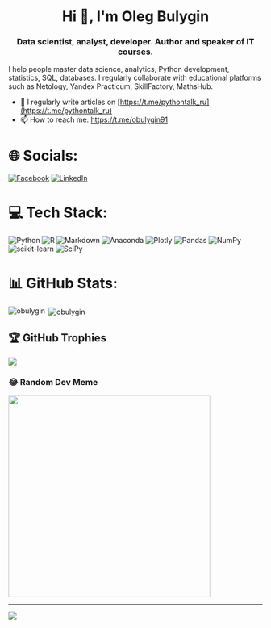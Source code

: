 <h1 align="center">Hi 👋, I'm Oleg Bulygin</h1>
<h3 align="center">Data scientist, analyst, developer. Author and speaker of IT courses.</h3>

I help people master data science, analytics, Python development, statistics, SQL, databases. I regularly collaborate with educational platforms such as Netology, Yandex Practicum, SkillFactory, MathsHub.
- 📝 I regularly write articles on [https://t.me/pythontalk_ru](https://t.me/pythontalk_ru)
- 📫 How to reach me: https://t.me/obulygin91


# 🌐 Socials:
[![Facebook](https://img.shields.io/badge/Facebook-%231877F2.svg?logo=Facebook&logoColor=white)](https://facebook.com/obulygin91) [![LinkedIn](https://img.shields.io/badge/LinkedIn-%230077B5.svg?logo=linkedin&logoColor=white)](https://linkedin.com/in/obulygin) 

# 💻 Tech Stack:
![Python](https://img.shields.io/badge/python-3670A0?style=for-the-badge&logo=python&logoColor=ffdd54) ![R](https://img.shields.io/badge/r-%23276DC3.svg?style=for-the-badge&logo=r&logoColor=white) ![Markdown](https://img.shields.io/badge/markdown-%23000000.svg?style=for-the-badge&logo=markdown&logoColor=white) ![Anaconda](https://img.shields.io/badge/Anaconda-%2344A833.svg?style=for-the-badge&logo=anaconda&logoColor=white) ![Plotly](https://img.shields.io/badge/Plotly-%233F4F75.svg?style=for-the-badge&logo=plotly&logoColor=white) ![Pandas](https://img.shields.io/badge/pandas-%23150458.svg?style=for-the-badge&logo=pandas&logoColor=white) ![NumPy](https://img.shields.io/badge/numpy-%23013243.svg?style=for-the-badge&logo=numpy&logoColor=white) ![scikit-learn](https://img.shields.io/badge/scikit--learn-%23F7931E.svg?style=for-the-badge&logo=scikit-learn&logoColor=white) ![SciPy](https://img.shields.io/badge/SciPy-%230C55A5.svg?style=for-the-badge&logo=scipy&logoColor=%white)

# 📊 GitHub Stats:
<p><img align="left" src="https://github-readme-stats.vercel.app/api/top-langs?username=obulygin&include_all_commits=true&show_icons=true&locale=en&layout=compact" alt="obulygin" /></p>
<p>&nbsp;<img align="center" src="https://github-readme-stats.vercel.app/api?username=obulygin&include_all_commits=true&show_icons=true&locale=en" alt="obulygin" /></p>

## 🏆 GitHub Trophies
![](https://github-profile-trophy.vercel.app/?username=obulygin&theme=flat&no-frame=false&no-bg=false&margin-w=4)

### 😂 Random Dev Meme
<img src='https://randommeme-five.vercel.app/' style="height: 400px;"/>

---
[![](https://visitcount.itsvg.in/api?id=obulygin&icon=0&color=0)](https://visitcount.itsvg.in)

